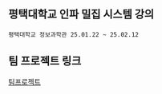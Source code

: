 ## 평택대학교 인파 밀집 시스템 강의
```
평택대학교 정보과학관 25.01.22 ~ 25.02.12
```

## 팀 프로젝트 링크
[팀프로젝트](https://github.com/murbachovski/Pyeongtaek_OOTeam)<br>
